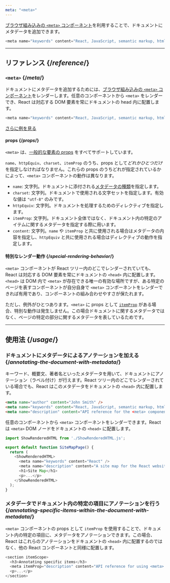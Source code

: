 ```yaml
---
meta: "<meta>"
---
```


<Intro>

[ブラウザ組み込みの `<meta>` コンポーネント](https://developer.mozilla.org/en-US/docs/Web/HTML/Element/meta)を利用することで、ドキュメントにメタデータを追加できます。

```js
<meta name="keywords" content="React, JavaScript, semantic markup, html" />
```

</Intro>

<InlineToc />

---

## リファレンス {/*reference*/}

### `<meta>` {/*meta*/}

ドキュメントにメタデータを追加するためには、[ブラウザ組み込みの `<meta>` コンポーネント](https://developer.mozilla.org/en-US/docs/Web/HTML/Element/meta)をレンダーします。任意のコンポーネントから `<meta>` をレンダーでき、React は対応する DOM 要素を常にドキュメントの head 内に配置します。

```js
<meta name="keywords" content="React, JavaScript, semantic markup, html" />
```

[さらに例を見る](#usage)

#### props {/*props*/}

`<meta>` は、[一般的な要素の props](/reference/react-dom/components/common#props) をすべてサポートしています。

`name`、`httpEquiv`、`charset`、`itemProp` のうち、props として*どれかひとつだけ*を指定しなければなりません。これらの props のうちどれが指定されているかによって、`<meta>` コンポーネントの動作は異なります。

* `name`: 文字列。ドキュメントに添付される[メタデータの種類](https://developer.mozilla.org/en-US/docs/Web/HTML/Element/meta/name)を指定します。
* `charset`: 文字列。ドキュメントで使用される文字セットを指定します。有効な値は `"utf-8"` のみです。
* `httpEquiv`: 文字列。ドキュメントを処理するためのディレクティブを指定します。
* `itemProp`: 文字列。ドキュメント全体ではなく、ドキュメント内の特定のアイテムに関するメタデータを指定する際に用います。
* `content`: 文字列。`name` や `itemProp` と共に使用される場合はメタデータの内容を指定し、`httpEquiv` と共に使用される場合はディレクティブの動作を指定します。

#### 特別なレンダー動作 {/*special-rendering-behavior*/}

`<meta>` コンポーネントが React ツリー内のどこでレンダーされていても、React は対応する DOM 要素を常にドキュメントの `<head>` 内に配置します。`<head>` は DOM 内で `<meta>` が存在できる唯一の有効な場所ですが、ある特定のページを表すコンポーネントが自分自身で `<meta>` コンポーネントをレンダーできれば有用であり、コンポーネントの組み合わせやすさが保たれます。

ただし、例外がひとつあります。`<meta>` に props として [`itemProp`](https://developer.mozilla.org/en-US/docs/Web/HTML/Global_attributes/itemprop) がある場合、特別な動作は発生しません。この場合ドキュメントに関するメタデータではなく、ページの特定の部分に関するメタデータを表しているためです。

---

## 使用法 {/*usage*/}

### ドキュメントにメタデータによるアノテーションを加える {/*annotating-the-document-with-metadata*/}

キーワード、概要文、著者名といったメタデータを用いて、ドキュメントにアノテーション（ラベル付け）が行えます。React ツリー内のどこでレンダーされている場合でも、React はこのメタデータをドキュメントの `<head>` 内に配置します。

```html
<meta name="author" content="John Smith" />
<meta name="keywords" content="React, JavaScript, semantic markup, html" />
<meta name="description" content="API reference for the <meta> component in React DOM" />
```

任意のコンポーネントから `<meta>` コンポーネントをレンダーできます。React は `<meta>` DOM ノードをドキュメントの `<head>` に配置します。

<SandpackWithHTMLOutput>

```js src/App.js active
import ShowRenderedHTML from './ShowRenderedHTML.js';

export default function SiteMapPage() {
  return (
    <ShowRenderedHTML>
      <meta name="keywords" content="React" />
      <meta name="description" content="A site map for the React website" />
      <h1>Site Map</h1>
      <p>...</p>
    </ShowRenderedHTML>
  );
}
```

</SandpackWithHTMLOutput>

### メタデータでドキュメント内の特定の項目にアノテーションを行う {/*annotating-specific-items-within-the-document-with-metadata*/}

`<meta>` コンポーネントの props として `itemProp` を使用することで、ドキュメント内の特定の項目に、メタデータをアノテーションできます。この場合、React はこれらのアノテーションをドキュメントの `<head>` 内に配置するのではなく、他の React コンポーネントと同様に配置します。

```js
<section itemScope>
  <h3>Annotating specific items</h3>
  <meta itemProp="description" content="API reference for using <meta> with itemProp" />
  <p>...</p>
</section>
```
